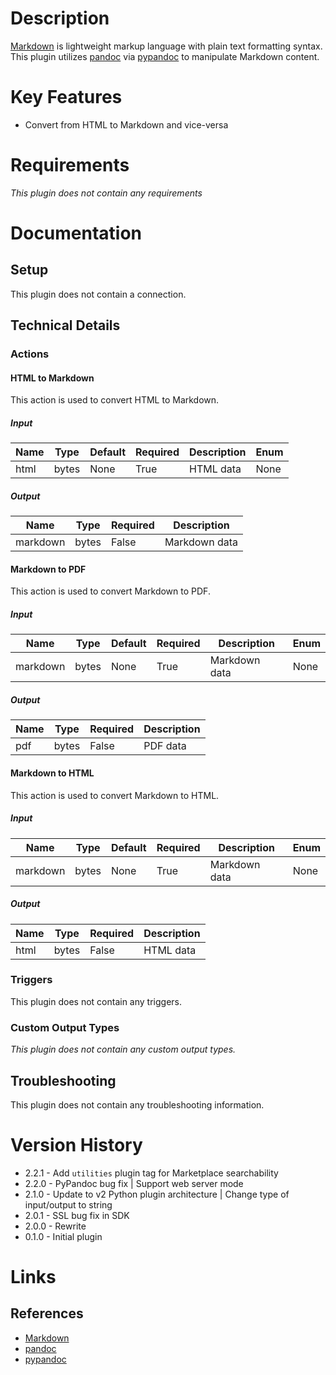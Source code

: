 # Description

[Markdown](https://en.wikipedia.org/wiki/Markdown) is lightweight markup language with plain text formatting syntax.
This plugin utilizes [pandoc](https://pandoc.org/) via [pypandoc](https://pypi.python.org/pypi/pypandoc/) to manipulate Markdown content.

# Key Features

* Convert from HTML to Markdown and vice-versa

# Requirements

_This plugin does not contain any requirements_

# Documentation

## Setup

This plugin does not contain a connection.

## Technical Details

### Actions

#### HTML to Markdown

This action is used to convert HTML to Markdown.

##### Input

|Name|Type|Default|Required|Description|Enum|
|----|----|-------|--------|-----------|----|
|html|bytes|None|True|HTML data|None|

##### Output

|Name|Type|Required|Description|
|----|----|--------|-----------|
|markdown|bytes|False|Markdown data|

#### Markdown to PDF

This action is used to convert Markdown to PDF.

##### Input

|Name|Type|Default|Required|Description|Enum|
|----|----|-------|--------|-----------|----|
|markdown|bytes|None|True|Markdown data|None|

##### Output

|Name|Type|Required|Description|
|----|----|--------|-----------|
|pdf|bytes|False|PDF data|

#### Markdown to HTML

This action is used to convert Markdown to HTML.

##### Input

|Name|Type|Default|Required|Description|Enum|
|----|----|-------|--------|-----------|----|
|markdown|bytes|None|True|Markdown data|None|

##### Output

|Name|Type|Required|Description|
|----|----|--------|-----------|
|html|bytes|False|HTML data|

### Triggers

This plugin does not contain any triggers.

### Custom Output Types

_This plugin does not contain any custom output types._

## Troubleshooting

This plugin does not contain any troubleshooting information.

# Version History

* 2.2.1 - Add `utilities` plugin tag for Marketplace searchability
* 2.2.0 - PyPandoc bug fix | Support web server mode
* 2.1.0 - Update to v2 Python plugin architecture | Change type of input/output to string
* 2.0.1 - SSL bug fix in SDK
* 2.0.0 - Rewrite
* 0.1.0 - Initial plugin

# Links

## References

* [Markdown](https://en.wikipedia.org/wiki/Markdown)
* [pandoc](https://pandoc.org/)
* [pypandoc](https://pypi.python.org/pypi/pypandoc/)

